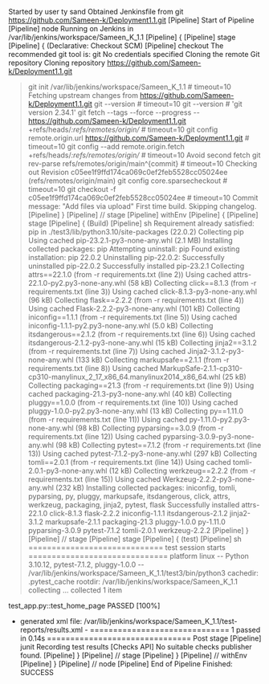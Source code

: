Started by user ty sand
Obtained Jenkinsfile from git https://github.com/Sameen-k/Deployment1.1.git
[Pipeline] Start of Pipeline
[Pipeline] node
Running on Jenkins in /var/lib/jenkins/workspace/Sameen_K_1.1
[Pipeline] {
[Pipeline] stage
[Pipeline] { (Declarative: Checkout SCM)
[Pipeline] checkout
The recommended git tool is: git
No credentials specified
Cloning the remote Git repository
Cloning repository https://github.com/Sameen-k/Deployment1.1.git
 > git init /var/lib/jenkins/workspace/Sameen_K_1.1 # timeout=10
Fetching upstream changes from https://github.com/Sameen-k/Deployment1.1.git
 > git --version # timeout=10
 > git --version # 'git version 2.34.1'
 > git fetch --tags --force --progress -- https://github.com/Sameen-k/Deployment1.1.git +refs/heads/*:refs/remotes/origin/* # timeout=10
 > git config remote.origin.url https://github.com/Sameen-k/Deployment1.1.git # timeout=10
 > git config --add remote.origin.fetch +refs/heads/*:refs/remotes/origin/* # timeout=10
Avoid second fetch
 > git rev-parse refs/remotes/origin/main^{commit} # timeout=10
Checking out Revision c05ee1f9ffd174ca069c0ef2feb5528cc05024ee (refs/remotes/origin/main)
 > git config core.sparsecheckout # timeout=10
 > git checkout -f c05ee1f9ffd174ca069c0ef2feb5528cc05024ee # timeout=10
Commit message: "Add files via upload"
First time build. Skipping changelog.
[Pipeline] }
[Pipeline] // stage
[Pipeline] withEnv
[Pipeline] {
[Pipeline] stage
[Pipeline] { (Build)
[Pipeline] sh
Requirement already satisfied: pip in ./test3/lib/python3.10/site-packages (22.0.2)
Collecting pip
  Using cached pip-23.2.1-py3-none-any.whl (2.1 MB)
Installing collected packages: pip
  Attempting uninstall: pip
    Found existing installation: pip 22.0.2
    Uninstalling pip-22.0.2:
      Successfully uninstalled pip-22.0.2
Successfully installed pip-23.2.1
Collecting attrs==22.1.0 (from -r requirements.txt (line 2))
  Using cached attrs-22.1.0-py2.py3-none-any.whl (58 kB)
Collecting click==8.1.3 (from -r requirements.txt (line 3))
  Using cached click-8.1.3-py3-none-any.whl (96 kB)
Collecting flask==2.2.2 (from -r requirements.txt (line 4))
  Using cached Flask-2.2.2-py3-none-any.whl (101 kB)
Collecting iniconfig==1.1.1 (from -r requirements.txt (line 5))
  Using cached iniconfig-1.1.1-py2.py3-none-any.whl (5.0 kB)
Collecting itsdangerous==2.1.2 (from -r requirements.txt (line 6))
  Using cached itsdangerous-2.1.2-py3-none-any.whl (15 kB)
Collecting jinja2==3.1.2 (from -r requirements.txt (line 7))
  Using cached Jinja2-3.1.2-py3-none-any.whl (133 kB)
Collecting markupsafe==2.1.1 (from -r requirements.txt (line 8))
  Using cached MarkupSafe-2.1.1-cp310-cp310-manylinux_2_17_x86_64.manylinux2014_x86_64.whl (25 kB)
Collecting packaging==21.3 (from -r requirements.txt (line 9))
  Using cached packaging-21.3-py3-none-any.whl (40 kB)
Collecting pluggy==1.0.0 (from -r requirements.txt (line 10))
  Using cached pluggy-1.0.0-py2.py3-none-any.whl (13 kB)
Collecting py==1.11.0 (from -r requirements.txt (line 11))
  Using cached py-1.11.0-py2.py3-none-any.whl (98 kB)
Collecting pyparsing==3.0.9 (from -r requirements.txt (line 12))
  Using cached pyparsing-3.0.9-py3-none-any.whl (98 kB)
Collecting pytest==7.1.2 (from -r requirements.txt (line 13))
  Using cached pytest-7.1.2-py3-none-any.whl (297 kB)
Collecting tomli==2.0.1 (from -r requirements.txt (line 14))
  Using cached tomli-2.0.1-py3-none-any.whl (12 kB)
Collecting werkzeug==2.2.2 (from -r requirements.txt (line 15))
  Using cached Werkzeug-2.2.2-py3-none-any.whl (232 kB)
Installing collected packages: iniconfig, tomli, pyparsing, py, pluggy, markupsafe, itsdangerous, click, attrs, werkzeug, packaging, jinja2, pytest, flask
Successfully installed attrs-22.1.0 click-8.1.3 flask-2.2.2 iniconfig-1.1.1 itsdangerous-2.1.2 jinja2-3.1.2 markupsafe-2.1.1 packaging-21.3 pluggy-1.0.0 py-1.11.0 pyparsing-3.0.9 pytest-7.1.2 tomli-2.0.1 werkzeug-2.2.2
[Pipeline] }
[Pipeline] // stage
[Pipeline] stage
[Pipeline] { (test)
[Pipeline] sh
============================= test session starts ==============================
platform linux -- Python 3.10.12, pytest-7.1.2, pluggy-1.0.0 -- /var/lib/jenkins/workspace/Sameen_K_1.1/test3/bin/python3
cachedir: .pytest_cache
rootdir: /var/lib/jenkins/workspace/Sameen_K_1.1
collecting ... collected 1 item

test_app.py::test_home_page PASSED                                       [100%]

- generated xml file: /var/lib/jenkins/workspace/Sameen_K_1.1/test-reports/results.xml -
============================== 1 passed in 0.14s ===============================
Post stage
[Pipeline] junit
Recording test results
[Checks API] No suitable checks publisher found.
[Pipeline] }
[Pipeline] // stage
[Pipeline] }
[Pipeline] // withEnv
[Pipeline] }
[Pipeline] // node
[Pipeline] End of Pipeline
Finished: SUCCESS
